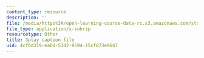 ```yaml
---
content_type: resource
description: ''
file: /media/https%3A/open-learning-course-data-rc.s3.amazonaws.com/sts-081-innovation-systems-for-science-technology-energy-manufacturing-and-health-spring-2017/4cfbd319eabd53d2959415cf873e9647_Ayvwr28VKBk.vtt
file_type: application/x-subrip
resourcetype: Other
title: 3play caption file
uid: 4cfbd319-eabd-53d2-9594-15cf873e9647
---
```

